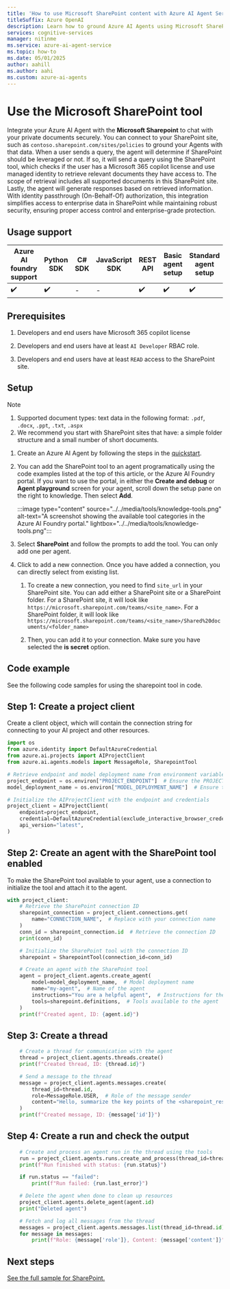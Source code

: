```yaml
---
title: 'How to use Microsoft SharePoint content with Azure AI Agent Service'
titleSuffix: Azure OpenAI
description: Learn how to ground Azure AI Agents using Microsoft SharePoint content.
services: cognitive-services
manager: nitinme
ms.service: azure-ai-agent-service
ms.topic: how-to
ms.date: 05/01/2025
author: aahill
ms.author: aahi
ms.custom: azure-ai-agents
---
```

# Use the Microsoft SharePoint tool

Integrate your Azure AI Agent with the **Microsoft Sharepoint** to chat with your private documents securely. You can connect to your SharePoint site, such as `contoso.sharepoint.com/sites/policies` to ground your Agents with that data. When a user sends a query, the agent will determine if SharePoint should be leveraged or not. If so, it will send a query using the SharePoint tool, which checks if the user has a Microsoft 365 copilot license and use managed identity to retrieve relevant documents they have access to. The scope of retrieval includes all supported documents in this SharePoint site. Lastly, the agent will generate responses based on retrieved information. With identity passthrough (On-Behalf-Of) authorization, this integration simplifies access to enterprise data in SharePoint while maintaining robust security, ensuring proper access control and enterprise-grade protection. 

## Usage support

|Azure AI foundry support  | Python SDK |	C# SDK | JavaScript SDK | REST API |Basic agent setup | Standard agent setup |
|---------|---------|---------|---------|---------|---------|---------|
| ✔️ | ✔️ | - | - | ✔️ | ✔️ | ✔️ |

## Prerequisites
1. Developers and end users have Microsoft 365 copilot license

1. Developers and end users have at least `AI Developer` RBAC role. 

1. Developers and end users have at least `READ` access to the SharePoint site.

## Setup  

> [!NOTE]
> 1. Supported document types: text data in the following format: `.pdf`, `.docx`, `.ppt`, `.txt`, `.aspx` 
> 2. We recommend you start with SharePoint sites that have: a simple folder structure and a small number of short documents. 

1. Create an Azure AI Agent by following the steps in the [quickstart](../../quickstart.md).

1. You can add the SharePoint tool to an agent programatically using the code examples listed at the top of this article, or the Azure AI Foundry portal. If you want to use the portal, in either the **Create and debug** or **Agent playground** screen for your agent, scroll down the setup pane on the right to knowledge. Then select **Add**.

   :::image type="content" source="../../media/tools/knowledge-tools.png" alt-text="A screenshot showing the available tool categories in the Azure AI Foundry portal." lightbox="../../media/tools/knowledge-tools.png":::

1. Select **SharePoint** and follow the prompts to add the tool. You can only add one per agent.

1. Click to add a new connection. Once you have added a connection, you can directly select from existing list.
   1. To create a new connection, you need to find `site_url` in your SharePoint site. You can add either a SharePoint site or a SharePoint folder. For a SharePoint site, it will look like `https://microsoft.sharepoint.com/teams/<site_name>`. For a SharePoint folder, it will look like `https://microsoft.sharepoint.com/teams/<site_name>/Shared%20documents/<folder_name>`

   1. Then, you can add it to your connection. Make sure you have selected the **is secret** option.

## Code example

See the following code samples for using the sharepoint tool in code. 

## Step 1: Create a project client

Create a client object, which will contain the connection string for connecting to your AI project and other resources.

```python
import os
from azure.identity import DefaultAzureCredential
from azure.ai.projects import AIProjectClient
from azure.ai.agents.models import MessageRole, SharepointTool

# Retrieve endpoint and model deployment name from environment variables
project_endpoint = os.environ["PROJECT_ENDPOINT"]  # Ensure the PROJECT_ENDPOINT environment variable is set
model_deployment_name = os.environ["MODEL_DEPLOYMENT_NAME"]  # Ensure the MODEL_DEPLOYMENT_NAME environment variable is set

# Initialize the AIProjectClient with the endpoint and credentials
project_client = AIProjectClient(
    endpoint=project_endpoint,
    credential=DefaultAzureCredential(exclude_interactive_browser_credential=False),  # Use Azure Default Credential for authentication
    api_version="latest",
)
```

## Step 2: Create an agent with the SharePoint tool enabled

To make the SharePoint tool available to your agent, use a connection to initialize the tool and attach it to the agent.

```python
with project_client:
    # Retrieve the SharePoint connection ID
    sharepoint_connection = project_client.connections.get(
        name="CONNECTION_NAME",  # Replace with your connection name
    )
    conn_id = sharepoint_connection.id  # Retrieve the connection ID
    print(conn_id)

    # Initialize the SharePoint tool with the connection ID
    sharepoint = SharepointTool(connection_id=conn_id)

    # Create an agent with the SharePoint tool
    agent = project_client.agents.create_agent(
        model=model_deployment_name,  # Model deployment name
        name="my-agent",  # Name of the agent
        instructions="You are a helpful agent",  # Instructions for the agent
        tools=sharepoint.definitions,  # Tools available to the agent
    )
    print(f"Created agent, ID: {agent.id}")
```

## Step 3: Create a thread

```python
    # Create a thread for communication with the agent
    thread = project_client.agents.threads.create()
    print(f"Created thread, ID: {thread.id}")

    # Send a message to the thread
    message = project_client.agents.messages.create(
        thread_id=thread.id,
        role=MessageRole.USER,  # Role of the message sender
        content="Hello, summarize the key points of the <sharepoint_resource_document>",  # Message content
    )
    print(f"Created message, ID: {message['id']}")
```

## Step 4: Create a run and check the output

```python
    # Create and process an agent run in the thread using the tools
    run = project_client.agents.runs.create_and_process(thread_id=thread.id, agent_id=agent.id)
    print(f"Run finished with status: {run.status}")

    if run.status == "failed":
        print(f"Run failed: {run.last_error}")

    # Delete the agent when done to clean up resources
    project_client.agents.delete_agent(agent.id)
    print("Deleted agent")

    # Fetch and log all messages from the thread
    messages = project_client.agents.messages.list(thread_id=thread.id)
    for message in messages:
        print(f"Role: {message['role']}, Content: {message['content']}")
```

## Next steps

[See the full sample for SharePoint.](https://github.com/Azure/azure-sdk-for-python/blob/main/sdk/ai/azure-ai-projects/samples/agents/sample_agents_sharepoint.py)
